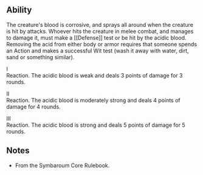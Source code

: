 ## Ability
The creature's blood is corrosive, and sprays all around when the creature is hit by attacks. Whoever hits the creature in melee combat, and manages to damage it, must make a [[Defense]] test or be hit by the acidic blood. Removing the acid from either body or armor requires that someone spends an Action and makes a successful Wit test (wash it away with water, dirt, sand or something similar).

I<br>Reaction. The acidic blood is weak and deals 3 points of damage for 3 rounds.

II<br>Reaction. The acidic blood is moderately strong and deals 4 points of damage for 4 rounds.

III<br>Reaction. The acidic blood is strong and deals 5 points of damage for 5 rounds.
## Notes
* From the Symbaroum Core Rulebook.